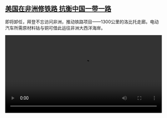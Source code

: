 <!--1733651223000-->
[美国在非洲修铁路 抗衡中国一带一路](https://www.dw.com/zh/%E7%BE%8E%E5%9B%BD%E5%9C%A8%E9%9D%9E%E6%B4%B2%E4%BF%AE%E9%93%81%E8%B7%AF%20%E6%8A%97%E8%A1%A1%E4%B8%AD%E5%9B%BD%E4%B8%80%E5%B8%A6%E4%B8%80%E8%B7%AF/a-70974664)
------

<p>即将卸任，拜登不忘访问非洲，推动铁路项目——1300公里的洛比托走廊。电动汽车所需原材料钴与铜可借此运往非洲大西洋海岸。</small></p><video src="https://tvdownloaddw-a.akamaihd.net/Events/mp4/vdt_zh/2024/dwvgchi241205_usachinaafrika_01icw_AVC_1280x720.mp4" controls style="width:100%"></video>
